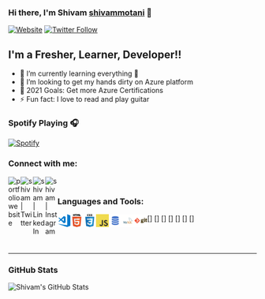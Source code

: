 ### Hi there, I'm Shivam [shivammotani][website] 👋

[![Website](https://img.shields.io/website?label=Shivam%20Motani&style=flat-square&up_message=Portfolio&url=https%3A%2F%2Fshivammotani.github.io%2Fmy-profile%2F)](https://shivammotani.github.io/my-profile/)
[![Twitter Follow](https://img.shields.io/twitter/follow/shivammotani?color=1DA1F2&label=Follow%20%40shivammotani&logo=Twitter&style=flat-square)](https://twitter.com/intent/follow?screen_name=shivammotani)

## I'm a Fresher, Learner, Developer!!

- 🌱 I’m currently learning everything 🤣
- 👯 I’m looking to get my hands dirty on Azure platform
- 🥅 2021 Goals: Get more Azure Certifications
- ⚡ Fun fact: I love to read and play guitar

### Spotify Playing 🎧

[![Spotify](https://novatoremz.vercel.app/api/spotify)](https://open.spotify.com/user/shivam.motani)

### Connect with me:

[<img align="left" alt="portfolio website" width="25px" src="https://www.svgrepo.com/show/292465/html-website.svg" />][website]
[<img align="left" alt="shivam | Twitter" width="25px" src="https://www.svgrepo.com/show/157815/twitter.svg" />][twitter]
[<img align="left" alt="shivam | LinkedIn" width="25px" src="https://www.svgrepo.com/show/70809/linkedin.svg" />][linkedin]
[<img align="left" alt="shivam | Instagram" width="25px" src="https://www.svgrepo.com/show/111199/instagram.svg" />][instagram]

<br />

### Languages and Tools:

[<img align="left" alt="Visual Studio Code" width="26px" src="https://raw.githubusercontent.com/github/explore/80688e429a7d4ef2fca1e82350fe8e3517d3494d/topics/visual-studio-code/visual-studio-code.png" />]
[<img align="left" alt="HTML5" width="26px" src="https://raw.githubusercontent.com/github/explore/80688e429a7d4ef2fca1e82350fe8e3517d3494d/topics/html/html.png" />]
[<img align="left" alt="CSS3" width="26px" src="https://raw.githubusercontent.com/github/explore/80688e429a7d4ef2fca1e82350fe8e3517d3494d/topics/css/css.png" />]
[<img align="left" alt="JavaScript" width="26px" src="https://raw.githubusercontent.com/github/explore/80688e429a7d4ef2fca1e82350fe8e3517d3494d/topics/javascript/javascript.png" />]
[<img align="left" alt="SQL" width="26px" src="https://raw.githubusercontent.com/github/explore/80688e429a7d4ef2fca1e82350fe8e3517d3494d/topics/sql/sql.png" />]
[<img align="left" alt="MySQL" width="26px" src="https://raw.githubusercontent.com/github/explore/80688e429a7d4ef2fca1e82350fe8e3517d3494d/topics/mysql/mysql.png" />]
[<img align="left" alt="Git" width="26px" src="https://raw.githubusercontent.com/github/explore/80688e429a7d4ef2fca1e82350fe8e3517d3494d/topics/git/git.png" />]

<br />
<br />

---

### GitHub Stats

<img align="left" alt="Shivam's GitHub Stats" src="https://github-readme-stats.codestackr.vercel.app/api?username=shivammotani&show_icons=true&hide_border=true" />

[website]: https://shivammotani.github.io/my-profile/
[twitter]: https://twitter.com/shivammotani/
[instagram]: https://www.instagram.com/real_shivam/
[linkedin]: https://in.linkedin.com/in/shivam-motani-9418b082/
